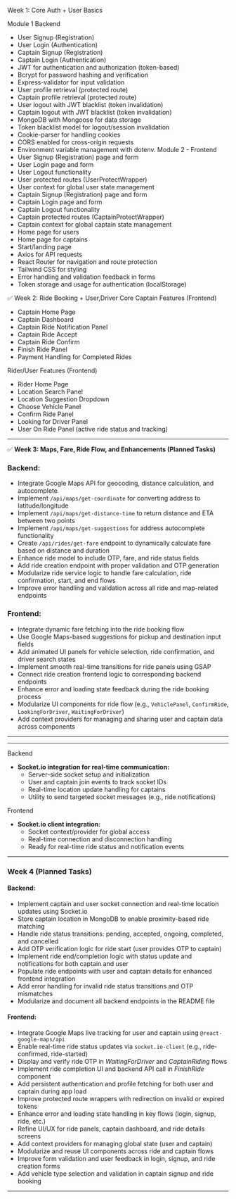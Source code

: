 Week 1:  Core Auth + User Basics

Module 1 Backend
- User Signup (Registration)
 - User Login (Authentication)
 - Captain Signup (Registration)
 - Captain Login (Authentication)
 - JWT for authentication and authorization (token-based) 
- Bcrypt for password hashing and verification 
- Express-validator for input validation
 - User profile retrieval (protected route)
 - Captain profile retrieval (protected route) 
- User logout with JWT blacklist (token invalidation)
 - Captain logout with JWT blacklist (token invalidation)
 - MongoDB with Mongoose for data storage
 - Token blacklist model for logout/session invalidation
 - Cookie-parser for handling cookies 
- CORS enabled for cross-origin requests 
- Environment variable management with dotenv.
Module 2  - Frontend 
- User Signup (Registration) page and form 
- User Login page and form
 - User Logout functionality
 - User protected routes (UserProtectWrapper)
 - User context for global user state management 
- Captain Signup (Registration) page and form 
- Captain Login page and form
 - Captain Logout functionality
 - Captain protected routes (CaptainProtectWrapper) 
- Captain context for global captain state management 
- Home page for users
 - Home page for captains 
- Start/landing page 
- Axios for API requests 
- React Router for navigation and route protection 
- Tailwind CSS for styling 
- Error handling and validation feedback in forms
 - Token storage and usage for authentication (localStorage)



✅ Week 2: Ride Booking + User,Driver Core
 Captain Features (Frontend)
- Captain Home Page
- Captain Dashboard
- Captain Ride Notification Panel
- Captain Ride Accept
- Captain Ride Confirm
- Finish Ride Panel
- Payment Handling for Completed Rides

Rider/User Features (Frontend)	
- Rider Home Page
- Location Search Panel
- Location Suggestion Dropdown
- Choose Vehicle Panel
- Confirm Ride Panel
- Looking for Driver Panel
- User On Ride Panel (active ride status and tracking)

---

✅ **Week 3: Maps, Fare, Ride Flow, and Enhancements (Planned Tasks)**

### **Backend:**

* Integrate Google Maps API for geocoding, distance calculation, and autocomplete
* Implement `/api/maps/get-coordinate` for converting address to latitude/longitude
* Implement `/api/maps/get-distance-time` to return distance and ETA between two points
* Implement `/api/maps/get-suggestions` for address autocomplete functionality
* Create `/api/rides/get-fare` endpoint to dynamically calculate fare based on distance and duration
* Enhance ride model to include OTP, fare, and ride status fields
* Add ride creation endpoint with proper validation and OTP generation
* Modularize ride service logic to handle fare calculation, ride confirmation, start, and end flows
* Improve error handling and validation across all ride and map-related endpoints

### **Frontend:**

* Integrate dynamic fare fetching into the ride booking flow
* Use Google Maps-based suggestions for pickup and destination input fields
* Add animated UI panels for vehicle selection, ride confirmation, and driver search states
* Implement smooth real-time transitions for ride panels using GSAP
* Connect ride creation frontend logic to corresponding backend endpoints
* Enhance error and loading state feedback during the ride booking process
* Modularize UI components for ride flow (e.g., `VehiclePanel`, `ConfirmRide`, `LookingForDriver`, `WaitingForDriver`)
* Add context providers for managing and sharing user and captain data across components

---


---
Backend
- **Socket.io integration for real-time communication:**
  - Server-side socket setup and initialization
  - User and captain join events to track socket IDs
  - Real-time location update handling for captains
  - Utility to send targeted socket messages (e.g., ride notifications)

Frontend
- **Socket.io client integration:**
  - Socket context/provider for global access
  - Real-time connection and disconnection handling
  - Ready for real-time ride status and notification events



---

### **Week 4 (Planned Tasks)**

#### **Backend:**

* Implement captain and user socket connection and real-time location updates using Socket.io
* Store captain location in MongoDB to enable proximity-based ride matching
* Handle ride status transitions: pending, accepted, ongoing, completed, and cancelled
* Add OTP verification logic for ride start (user provides OTP to captain)
* Implement ride end/completion logic with status update and notifications for both captain and user
* Populate ride endpoints with user and captain details for enhanced frontend integration
* Add error handling for invalid ride status transitions and OTP mismatches
* Modularize and document all backend endpoints in the README file

#### **Frontend:**

* Integrate Google Maps live tracking for user and captain using `@react-google-maps/api`
* Enable real-time ride status updates via `socket.io-client` (e.g., ride-confirmed, ride-started)
* Display and verify ride OTP in *WaitingForDriver* and *CaptainRiding* flows
* Implement ride completion UI and backend API call in *FinishRide* component
* Add persistent authentication and profile fetching for both user and captain during app load
* Improve protected route wrappers with redirection on invalid or expired tokens
* Enhance error and loading state handling in key flows (login, signup, ride, etc.)
* Refine UI/UX for ride panels, captain dashboard, and ride details screens
* Add context providers for managing global state (user and captain)
* Modularize and reuse UI components across ride and captain flows
* Improve form validation and user feedback in login, signup, and ride creation forms
* Add vehicle type selection and validation in captain signup and ride booking

---
